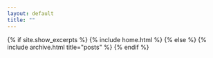 ```yaml
---
layout: default
title: ""
---
```


{% if site.show_excerpts %}
  {% include home.html %}
{% else %}
  {% include archive.html title="posts" %}
{% endif %}
